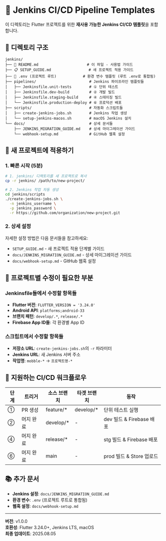 # 🚀 Jenkins CI/CD Pipeline Templates

이 디렉토리는 Flutter 프로젝트를 위한 **재사용 가능한 Jenkins CI/CD 템플릿**을 포함합니다.

## 📂 디렉토리 구조

```
jenkins/
├── 📄 README.md                      # 이 파일 - 사용법 가이드
├── 📋 SETUP_GUIDE.md                 # 새 프로젝트 적용 가이드
├── 📝 .env (프로젝트 루트)            # 환경 변수 템플릿 (루트 .env로 통합됨)
├── pipelines/                        # Jenkins 파이프라인 템플릿들
│   ├── Jenkinsfile.unit-tests        # ① 단위 테스트
│   ├── Jenkinsfile.dev-build         # ② 개발 빌드
│   ├── Jenkinsfile.staging-build     # ④ 스테이징 빌드
│   └── Jenkinsfile.production-deploy # ⑥ 프로덕션 배포
├── scripts/                          # 자동화 스크립트들
│   ├── create-jenkins-jobs.sh        # Jenkins 작업 생성
│   └── setup-jenkins-macos.sh        # macOS Jenkins 설치
└── docs/                             # 상세 문서들
    ├── JENKINS_MIGRATION_GUIDE.md    # 상세 마이그레이션 가이드
    └── webhook-setup.md              # GitHub 웹훅 설정
```

## 🚀 새 프로젝트에 적용하기

### 1. 빠른 시작 (5분)
```bash
# 1. jenkins/ 디렉토리를 새 프로젝트로 복사
cp -r jenkins/ /path/to/new-project/

# 2. Jenkins 작업 자동 생성
cd jenkins/scripts
./create-jenkins-jobs.sh \
  -n jenkins_username \
  -p jenkins_password \
  -r https://github.com/organization/new-project.git
```

### 2. 상세 설정
자세한 설정 방법은 다음 문서들을 참고하세요:
- `SETUP_GUIDE.md` - 새 프로젝트 적용 단계별 가이드
- `docs/JENKINS_MIGRATION_GUIDE.md` - 상세 마이그레이션 가이드
- `docs/webhook-setup.md` - GitHub 웹훅 설정

## 🔧 프로젝트별 수정이 필요한 부분

### Jenkinsfile들에서 수정할 항목들
- **Flutter 버전**: `FLUTTER_VERSION = '3.24.0'`
- **Android API**: `platforms;android-33`
- **브랜치 패턴**: `develop/.*`, `release/.*`
- **Firebase App ID들**: 각 환경별 App ID

### 스크립트에서 수정할 항목들
- **저장소 URL**: `create-jenkins-jobs.sh`의 `-r` 파라미터
- **Jenkins URL**: 새 Jenkins 서버 주소
- **작업명**: `mobble-*` → `프로젝트명-*`

## 🎯 지원하는 CI/CD 워크플로우

| 단계 | 트리거 | 소스 브랜치 | 타겟 브랜치 | 동작 |
|------|--------|-------------|-------------|------|
| ① | PR 생성 | feature/* | develop/* | 단위 테스트 실행 |
| ② | 머지 완료 | develop/* | - | dev 빌드 & Firebase 배포 |
| ④ | 머지 완료 | release/* | - | stg 빌드 & Firebase 배포 |
| ⑥ | 머지 완료 | main | - | prod 빌드 & Store 업로드 |

## 📚 추가 문서

- **Jenkins 설정**: `docs/JENKINS_MIGRATION_GUIDE.md`
- **환경 변수**: `.env` (프로젝트 루트로 통합됨)
- **웹훅 설정**: `docs/webhook-setup.md`

---
**버전**: v1.0.0  
**호환성**: Flutter 3.24.0+, Jenkins LTS, macOS  
**최종 업데이트**: 2025.08.05

